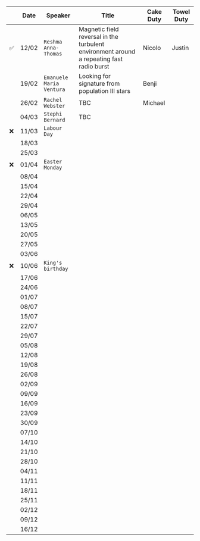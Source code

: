 | | Date | Speaker | Title | Cake Duty | Towel Duty | 
| --- | --- | --- | --- | --- | --- |
| ✅  | 12/02 | `Reshma Anna-Thomas` | Magnetic field reversal in the turbulent environment around a repeating fast radio burst | Nicolo | Justin |
| | 19/02 | `Emanuele Maria Ventura` | Looking for signature from population III stars | Benji | |
| | 26/02 | `Rachel Webster` | TBC | Michael | |
| | 04/03 | `Stephi Bernard`| TBC | | |
| ❌ | 11/03 | `Labour Day` | | | |
| | 18/03 | | | | |
| | 25/03 | | | | |
| ❌ | 01/04 | `Easter Monday` | | | |
| | 08/04 | | | | |
| | 15/04 | | | | |
| | 22/04 | | | | |
| | 29/04 | | | | |
| | 06/05 | | | | |
| | 13/05 | | | | |
| | 20/05 | | | | |
| | 27/05 | | | | |
| | 03/06 | | | | |
| ❌ | 10/06 | `King's birthday` | | | |
| | 17/06 | | | | |
| | 24/06 | | | | |
| | 01/07 | | | | |
| | 08/07 | | | | |
| | 15/07 | | | | |
| | 22/07 | | | | |
| | 29/07 | | | | |
| | 05/08 | | | | |
| | 12/08 | | | | |
| | 19/08 | | | | |
| | 26/08 | | | | |
| | 02/09 | | | | |
| | 09/09 | | | | |
| | 16/09 | | | | |
| | 23/09 | | | | |
| | 30/09 | | | | |
| | 07/10 | | | | |
| | 14/10 | | | | |
| | 21/10 | | | | |
| | 28/10 | | | | |
| | 04/11 | | | | |
| | 11/11 | | | | |
| | 18/11 | | | | |
| | 25/11 | | | | |
| | 02/12 | | | | |
| | 09/12 | | | | |
| | 16/12 | | | | |
